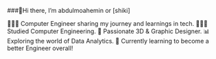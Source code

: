###👋Hi there, I’m abdulmoahemin or [shiki] 

👩🏻‍💻 Computer Engineer sharing my journey and learnings in tech.
👩🏻‍🎓 Studied Computer Engineering.
🎨 Passionate 3D & Graphic Designer.
📊 Exploring the world of Data Analytics.
💭 Currently learning to become a better Engineer overall!
